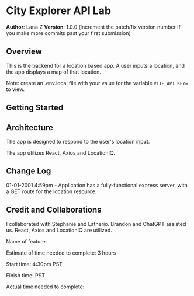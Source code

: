 # City Explorer API Lab

**Author**: Lana Z
**Version**: 1.0.0 (increment the patch/fix version number if you make more commits past your first submission)

## Overview
This is the backend for a location based app. A user inputs a location, and the app displays a map of that location. 

Note: create an .env.local file with your value for the variable `VITE_API_KEY=` to view.

## Getting Started


## Architecture
The app is designed to respond to the user's location input. 

The app utilizes React, Axios and LocationIQ.

## Change Log
01-01-2001 4:59pm - Application has a fully-functional express server, with a GET route for the location resource.

## Credit and Collaborations
I collaborated with Stephanie and Latherio. 
Brandon and ChatGPT assisted us. 
React, Axios and LocationIQ are utilized. 



Name of feature: 

Estimate of time needed to complete: 3 hours

Start time: 4:30pm PST

Finish time:  PST

Actual time needed to complete: 